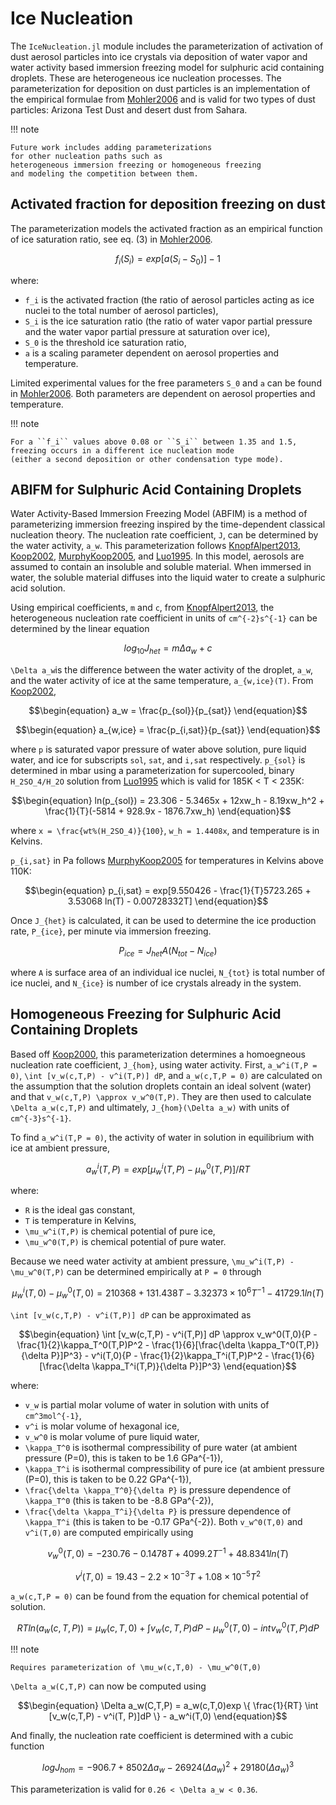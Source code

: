 # Ice Nucleation

The `IceNucleation.jl` module includes
  the parameterization of activation of dust aerosol particles into ice crystals
  via deposition of water vapor and water activity based immersion freezing model for sulphuric acid containing droplets.
These are heterogeneous ice nucleation processes.
The parameterization for deposition on dust particles is an implementation of
  the empirical formulae from [Mohler2006](@cite)
  and is valid for two types of dust particles:
  Arizona Test Dust and desert dust from Sahara.

!!! note

    Future work includes adding parameterizations
    for other nucleation paths such as
    heterogeneous immersion freezing or homogeneous freezing
    and modeling the competition between them.


## Activated fraction for deposition freezing on dust
The parameterization models the activated fraction
  as an empirical function of ice saturation ratio,
  see eq. (3) in [Mohler2006](@cite).
```math
\begin{equation}
f_i(S_i) = exp[a(S_i - S_0)] - 1
\end{equation}
```
where:
  - ``f_i`` is the activated fraction
      (the ratio of aerosol particles acting as ice nuclei to the total number of aerosol particles),
  - ``S_i`` is the ice saturation ratio
      (the ratio of water vapor partial pressure and the water vapor partial pressure at saturation over ice),
  - ``S_0`` is the threshold ice saturation ratio,
  - ``a`` is a scaling parameter dependent on aerosol properties and temperature.

Limited experimental values for the free parameters ``S_0`` and ``a`` can be found in [Mohler2006](@cite).
Both parameters are dependent on aerosol properties and temperature.

!!! note

    For a ``f_i`` values above 0.08 or ``S_i`` between 1.35 and 1.5,
    freezing occurs in a different ice nucleation mode
    (either a second deposition or other condensation type mode).

## ABIFM for Sulphuric Acid Containing Droplets
Water Activity-Based Immersion Freezing Model (ABFIM) is a method of parameterizing immersion freezing inspired by the time-dependent classical nucleation theory. The nucleation rate coefficient, ``J``, can be determined by the water activity, ``a_w``. This parameterization follows [KnopfAlpert2013](@cite), [Koop2002](@cite), [MurphyKoop2005](@cite), and [Luo1995](@cite). In this model, aerosols are assumed to contain an insoluble and soluble material. When immersed in water, the soluble material diffuses into the liquid water to create a sulphuric acid solution.

Using empirical coefficients, ``m`` and ``c``, from [KnopfAlpert2013](@cite), the heterogeneous nucleation rate coefficient in units of ``cm^{-2}s^{-1}`` can be determined by the linear equation
```math
\begin{equation}
  log_{10}J_{het} = m \Delta a_w + c
\end{equation}
```

``\Delta a_w``is the difference between the water activity of the droplet, ``a_w``, and the water activity of ice at the same temperature, ``a_{w,ice}(T)``. From [Koop2002](@cite), 
```math
\begin{equation}
  a_w = \frac{p_{sol}}{p_{sat}}
\end{equation}
```
```math
\begin{equation}
  a_{w,ice} = \frac{p_{i,sat}}{p_{sat}}
\end{equation}
```

where ``p`` is saturated vapor pressure of water above solution, pure liquid water, and ice for subscripts ``sol``, ``sat``, and ``i,sat`` respectively. ``p_{sol}`` is determined in mbar using a parameterization for supercooled, binary ``H_2SO_4/H_2O`` solution from [Luo1995](@cite) which is valid for 185K < T < 235K:
```math
\begin{equation}
  ln(p_{sol}) = 23.306 - 5.3465x + 12xw_h - 8.19xw_h^2 + \frac{1}{T}(-5814 + 928.9x - 1876.7xw_h)
\end{equation}
```
where ``x = \frac{wt%(H_2SO_4)}{100}``, ``w_h = 1.4408x``, and temperature is in Kelvins.

``p_{i,sat}`` in Pa follows [MurphyKoop2005](@cite) for temperatures in Kelvins above 110K:
```math
\begin{equation}
  p_{i,sat} = exp[9.550426 - \frac{1}{T}5723.265 + 3.53068 ln(T) - 0.00728332T]
\end{equation}
```

Once ``J_{het}`` is calculated, it can be used to determine the ice production rate, ``P_{ice}``, per minute via immersion freezing.
```math
\begin{equation}
  P_{ice} = J_{het}A(N_{tot}-N_{ice})
\end{equation}
```
where ``A`` is surface area of an individual ice nuclei, ``N_{tot}`` is total number of ice nuclei, and ``N_{ice}`` is number of ice crystals already in the system. 

## Homogeneous Freezing for Sulphuric Acid Containing Droplets
Based off [Koop2000](@cite), this parameterization determines a homoegneous nucleation rate coefficient, ``J_{hom}``, using water activity. First, ``a_w^i(T,P = 0)``, ``\int [v_w(c,T,P) - v^i(T,P)] dP``, and ``a_w(c,T,P = 0)`` are calculated on the assumption that the solution droplets contain an ideal solvent (water) and that ``v_w(c,T,P) \approx v_w^0(T,P)``. They are then used to calculate ``\Delta a_w(c,T,P)`` and ultimately, ``J_{hom}(\Delta a_w)`` with units of ``cm^{-3}s^{-1}``.

To find ``a_w^i(T,P = 0)``, the activity of water in solution in equilibrium with ice at ambient pressure,
```math
\begin{equation}
  a_w^i(T,P) = exp{[\mu_w^i(T,P) - \mu_w^0(T,P)]/RT}
\end{equation}
```
where:
  - ``R`` is the ideal gas constant,
  - ``T`` is temperature in Kelvins,
  - ``\mu_w^i(T,P)`` is chemical potential of pure ice,
  - ``\mu_w^0(T,P)`` is chemical potential of pure water.

Because we need water activity at ambient pressure, ``\mu_w^i(T,P) - \mu_w^0(T,P)`` can be determined empirically at ``P = 0`` through
```math
\begin{equation}
  \mu_w^i(T,0) - \mu_w^0(T,0) = 210368 + 131.438T - 3.32373 \times 10^6 T^{-1} - 41729.1ln(T)
\end{equation}
```

``\int [v_w(c,T,P) - v^i(T,P)] dP`` can be approximated as
```math
\begin{equation}
  \int [v_w(c,T,P) - v^i(T,P)] dP \approx v_w^0(T,0){P - \frac{1}{2}\kappa_T^0(T,P)P^2 - \frac{1}{6}[\frac{\delta \kappa_T^0(T,P)}{\delta P}]P^3} - v^i(T,0){P - \frac{1}{2}\kappa_T^i(T,P)P^2 - \frac{1}{6}[\frac{\delta \kappa_T^i(T,P)}{\delta P}]P^3}
\end{equation}
```
where:
  - ``v_w`` is partial molar volume of water in solution with units of ``cm^3mol^{-1}``,
  - ``v^i`` is molar volume of hexagonal ice,
  - ``v_w^0`` is molar volume of pure liquid water,
  - ``\kappa_T^0`` is isothermal compressibility of pure water
      (at ambient pressure (P=0), this is taken to be 1.6 GPa^{-1}),
  - ``\kappa_T^i`` is isothermal compressibility of pure ice
      (at ambient pressure (P=0), this is taken to be 0.22 GPa^{-1}),
  - ``\frac{\delta \kappa_T^0}{\delta P}`` is pressure dependence of ``\kappa_T^0``
      (this is taken to be -8.8 GPa^{-2}),
  - ``\frac{\delta \kappa_T^i}{\delta P}`` is pressure dependence of ``\kappa_T^i``
      (this is taken to be -0.17 GPa^{-2}).
Both ``v_w^0(T,0)`` and ``v^i(T,0)`` are computed empirically using
```math
\begin{equation}
  v_w^0(T,0) = -230.76 - 0.1478T + 4099.2T^{-1} + 48.8341ln(T)
\end{equation}
```
```math
\begin{equation}
  v^i(T,0) = 19.43 - 2.2\times 10^{-3}T + 1.08 \times 10^{-5}T^2
\end{equation}
```

``a_w(c,T,P = 0)`` can be found from the equation for chemical potential of solution.
```math
\begin{equation}
  RTln(a_w(c,T,P)) = \mu_w(c,T,0) + \int v_w(c,T,P)dP - \mu_w^0(T,0) - int v_w^0(T,P)dP
\end{equation}
```
!!! note

    Requires parameterization of \mu_w(c,T,0) - \mu_w^0(T,0)

``\Delta a_w(C,T,P)`` can now be computed using
```math
\begin{equation}
  \Delta a_w(C,T,P) = a_w(c,T,0)exp \{ \frac{1}{RT} \int [v_w(c,T,P) - v^i(T, P)]dP \} - a_w^i(T,0)
\end{equation}
```
And finally, the nucleation rate coefficient is determined with a cubic function
```math
\begin{equation}
  logJ_{hom} = -906.7 + 8502 \Delta a_w - 26924(\Delta a_w)^2 + 29180(\Delta a_w)^3
\end{equation}
```
This parameterization is valid for ``0.26 < \Delta a_w < 0.36``.